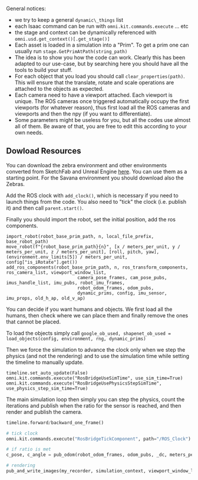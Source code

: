 General notices:
- we try to keep a general `dynamic\_things` list
- each Isaac command can be run with `omni.kit.commands.execute` ... etc
- the stage and context can be dynamically referenced with `omni.usd.get_context()[.get_stage()]`
- Each asset is loaded in a simulation into a "Prim". To get a prim one can usually run `stage.GetPrimAtPath(string_path)`
- The idea is to show you how the code can work. Clearly this has been adapted to our use-case, but by searching here you should have all the tools to build your stuff.
- For each object that you load you should call `clear_properties(path)`. This will ensure that the translate, rotate and scale operations are attached to the objects as expected.
- Each camera need to have a viewport attached. Each viewport is unique. The ROS cameras once triggered automatically occupy the first viewports (for whatever reason), thus first load all the ROS cameras and viewports and then the npy (if you want to differentiate).
- Some parameters might be useless for you, but all the codes use almost all of them. Be aware of that, you are free to edit this according to your own needs.

## Dowload Resources

You can download the zebra environment and other environments converted from SketchFab and Unreal Engine [here](https://keeper.mpdl.mpg.de/d/893ecd2a9a6b4c1587dc/). You can use them as a starting point. For the Savana environment you should download also the Zebras.


Add the ROS clock with `add_clock()`, which is necessary if you need to launch things from the code. You also need to "tick" the clock (i.e. publish it) and then call `parent.start()`.

Finally you should import the robot, set the initial position, add the ros components.

```
import_robot(robot_base_prim_path, n, local_file_prefix, base_robot_path)
move_robot(f"{robot_base_prim_path}{n}", [x / meters_per_unit, y / meters_per_unit, z / meters_per_unit], [roll, pitch, yaw], (environment.env_limits[5]) / meters_per_unit, config["is_iRotate"].get())
add_ros_components(robot_base_prim_path, n, ros_transform_components, ros_camera_list, viewport_window_list,
		                   camera_pose_frames, cam_pose_pubs, imus_handle_list, imu_pubs, robot_imu_frames,
		                   robot_odom_frames, odom_pubs,
		                   dynamic_prims, config, imu_sensor, imu_props, old_h_ap, old_v_ap)
```

You can decide if you want humans and objects. 
We first load all the humans, then check where we can place them and finally remove the ones that cannot be placed.

To load the objects simply call `google_ob_used, shapenet_ob_used = load_objects(config, environment, rng, dynamic_prims)`

Then we force the simulation to advance the clock only when we step the physics (and not the rendering) and to use the simulation time while setting the timeline to manually update.  
```
timeline.set_auto_update(False)
omni.kit.commands.execute("RosBridgeUseSimTime", use_sim_time=True)
omni.kit.commands.execute("RosBridgeUsePhysicsStepSimTime", use_physics_step_sim_time=True)
```

The main simulation loop then simply you can step the physics, count the iterations and publish when the ratio for the sensor is reached, and then render and publish the camera.

```python
timeline.forward/backward_one_frame()

# tick clock
omni.kit.commands.execute("RosBridgeTickComponent", path="/ROS_Clock")

# if ratio is met
c_pose, c_angle = pub_odom(robot_odom_frames, odom_pubs, _dc, meters_per_unit)

# rendering
pub_and_write_images(my_recorder, simulation_context, viewport_window_list, True, ros_camera_list, config["rtx_mode"].get())
```